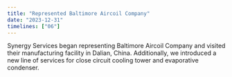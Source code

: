 ```yaml
---
title: "Represented Baltimore Aircoil Company"
date: "2023-12-31"
timelines: ["06"]
---
```


Synergy Services began representing Baltimore Aircoil Company and visited their manufacturing facility in Dalian, China. Additionally, we introduced a new line of services for close circuit cooling tower and evaporative condenser.

